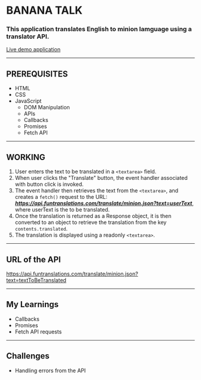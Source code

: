 # BANANA TALK

### This application translates English to minion lamguage using a translator API.
[Live demo application](https://bharati-banana-talk.netlify.app/)

<hr />

## PREREQUISITES
* HTML
* CSS
* JavaScript
  * DOM Manipulation
  * APIs
  * Callbacks
  * Promises
  * Fetch API
  
<hr />

## WORKING
1. User enters the text to be translated in a `<textarea>` field.
2. When user clicks the "Translate" button, the event handler associated with button click is invoked.
3. The event handler then retrieves the text from the `<textarea>`, and creates a `fetch()` request to the URL: ***https://api.funtranslations.com/translate/minion.json?text=userText***, where userText is the to be translated.
4. Once the translation is returned as a Response object, it is then converted to an object to retrieve the translation from the key `contents.translated`.
5. The translation is displayed using a readonly `<textarea>`.

<hr />

## URL of the API
https://api.funtranslations.com/translate/minion.json?text=textToBeTranslated

<hr />

## My Learnings
- Callbacks
- Promises
- Fetch API requests

<hr />

## Challenges
- Handling errors from the API

  
  


